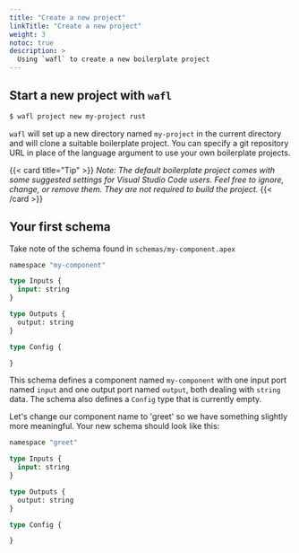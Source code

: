 ```yaml
---
title: "Create a new project"
linkTitle: "Create a new project"
weight: 3
notoc: true
description: >
  Using `wafl` to create a new boilerplate project
---
```


## Start a new project with `wafl`

```sh
$ wafl project new my-project rust
```

`wafl` will set up a new directory named `my-project` in the current directory and will clone a suitable boilerplate project. You can specify a git repository URL in place of the language argument to use your own boilerplate projects.

{{< card title="Tip" >}}
_Note: The default boilerplate project comes with some suggested settings for Visual Studio Code users. Feel free to ignore, change, or remove them. They are not required to build the project._
{{< /card >}}

## Your first schema

Take note of the schema found in `schemas/my-component.apex`

```graphql
namespace "my-component"

type Inputs {
  input: string
}

type Outputs {
  output: string
}

type Config {

}

```

This schema defines a component named `my-component` with one input port named `input` and one output port named `output`, both dealing with `string` data. The schema also defines a `Config` type that is currently empty.

Let's change our component name to 'greet' so we have something slightly more meaningful. Your new schema should look like this:

```graphql
namespace "greet"

type Inputs {
  input: string
}

type Outputs {
  output: string
}

type Config {

}
```
